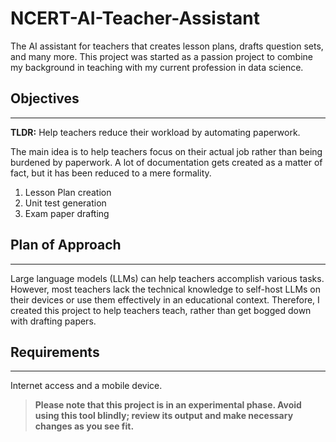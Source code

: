 # NCERT-AI-Teacher-Assistant

The AI assistant for teachers that creates lesson plans, drafts question sets, and many more. This project was started as a passion project to combine my background in teaching with my current profession in data science.

## Objectives

---

**TLDR:** Help teachers reduce their workload by automating paperwork.

The main idea is to help teachers focus on their actual job rather than being burdened by paperwork. A lot of documentation gets created as a matter of fact, but it has been reduced to a mere formality.

1.  Lesson Plan creation
2.  Unit test generation
3.  Exam paper drafting

## Plan of Approach

---

Large language models (LLMs) can help teachers accomplish various tasks. However, most teachers lack the technical knowledge to self-host LLMs on their devices or use them effectively in an educational context. Therefore, I created this project to help teachers teach, rather than get bogged down with drafting papers.

## Requirements

---

Internet access and a mobile device.

> **Please note that this project is in an experimental phase. Avoid using this tool blindly; review its output and make necessary changes as you see fit.**
